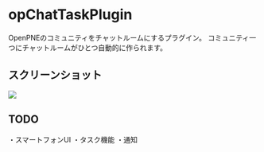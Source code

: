 opChatTaskPlugin
====

OpenPNEのコミュニティをチャットルームにするプラグイン。
コミュニティ一つにチャットルームがひとつ自動的に作られます。

スクリーンショット
--

<img src="http://p.pne.jp/d/201302121445.png">


TODO
--
・スマートフォンUI
・タスク機能
・通知
